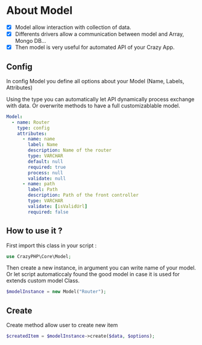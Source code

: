 # About Model

- [x] Model allow interaction with collection of data. 
- [x] Differents drivers allow a communication between model and Array, Mongo DB...
- [x] Then model is very useful for automated API of your Crazy App.

## Config

In config Model you define all options about your Model (Name, Labels, Attributes)

Using the type you can automatically let API dynamically process exchange with data. Or overwrite methods to have a full customizablable model.

```yml
Model:
  - name: Router
    type: config
    attributes: 
      - name: name
        label: Name
        description: Name of the router
        type: VARCHAR
        default: null
        required: true
        process: null
        validate: null
      - name: path
        label: Path
        description: Path of the front controller
        type: VARCHAR
        validate: [isValidUrl]
        required: false
```

## How to use it ?

First import this class in your script :
```php
use CrazyPHP\Core\Model;
```

Then create a new instance, in argument you can write name of your model. Or let script automaticcaly found the good model in case it is used for extends custom model Class.

```php
$modelInstance = new Model("Router");
```

## Create

Create method allow user to create new item

```php
$createdItem = $modelInstance->create($data, $options);
```

